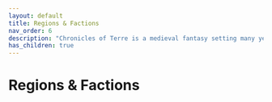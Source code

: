 ```yaml
---
layout: default
title: Regions & Factions
nav_order: 6
description: "Chronicles of Terre is a medieval fantasy setting many years in the writing."
has_children: true
---
```


# Regions & Factions